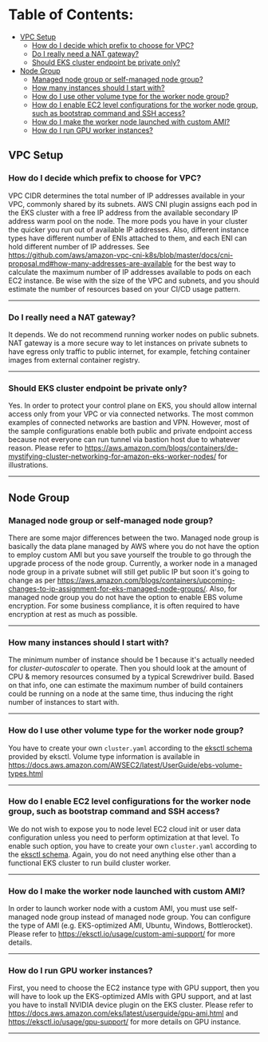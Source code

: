 # Table of Contents:
<!--- TOC BEGIN -->
* [VPC Setup](#vpc-setup)
    * [How do I decide which prefix to choose for VPC?](#how-do-i-decide-which-prefix-to-choose-for-vpc)
    * [Do I really need a NAT gateway?](#do-i-really-need-a-nat-gateway)
    * [Should EKS cluster endpoint be private only?](#should-eks-cluster-endpoint-be-private-only)
* [Node Group](#node-group)
    * [Managed node group or self-managed node group?](#managed-node-group-or-self-managed-node-group)
    * [How many instances should I start with?](#how-many-instances-should-i-start-with)
    * [How do I use other volume type for the worker node group?](#how-do-i-use-other-volume-type-for-the-worker-node-group)
    * [How do I enable EC2 level configurations for the worker node group, such as bootstrap command and SSH access?](#how-do-i-enable-ec2-level-configurations-for-the-worker-node-group-such-as-bootstrap-command-and-ssh-access)
    * [How do I make the worker node launched with custom AMI?](#how-do-i-make-the-worker-node-launched-with-custom-ami)
    * [How do I run GPU worker instances?](#how-do-i-run-gpu-worker-instances)
<!--- TOC END -->

## VPC Setup

### How do I decide which prefix to choose for VPC?

VPC CIDR determines the total number of IP addresses available in your VPC, commonly shared by its subnets. AWS CNI plugin assigns each pod in the EKS cluster with a free IP address from the available secondary IP address warm pool on the node. The more pods you have in your cluster the quicker you run out of available IP addresses. Also, different instance types have different number of ENIs attached to them, and each ENI can hold different number of IP addresses. See https://github.com/aws/amazon-vpc-cni-k8s/blob/master/docs/cni-proposal.md#how-many-addresses-are-available for the best way to calculate the maximum number of IP addresses available to pods on each EC2 instance. Be wise with the size of the VPC and subnets, and you should estimate the number of resources based on your CI/CD usage pattern.

---

### Do I really need a NAT gateway?

It depends. We do not recommend running worker nodes on public subnets. NAT gateway is a more secure way to let instances on private subnets to have egress only traffic to public internet, for example, fetching container images from external container registry.

---

### Should EKS cluster endpoint be private only?

Yes. In order to protect your control plane on EKS, you should allow internal access only from your VPC or via connected networks. The most common examples of connected networks are bastion and VPN. However, most of the sample configurations enable both public and private endpoint access because not everyone can run tunnel via bastion host due to whatever reason. Please refer to https://aws.amazon.com/blogs/containers/de-mystifying-cluster-networking-for-amazon-eks-worker-nodes/ for illustrations.

---

## Node Group

### Managed node group or self-managed node group?

There are some major differences between the two. Managed node group is basically the data plane managed by AWS where you do not have the option to employ custom AMI but you save yourself the trouble to go through the upgrade process of the node group. Currently, a worker node in a managed node group in a private subnet will still get public IP but soon it's going to change as per https://aws.amazon.com/blogs/containers/upcoming-changes-to-ip-assignment-for-eks-managed-node-groups/. Also, for managed node group you do not have the option to enable EBS volume encryption. For some business compliance, it is often required to have encryption at rest as much as possible.

---

### How many instances should I start with?

The minimum number of instance should be 1 because it's actually needed for *cluster-autoscaler* to operate. Then you should look at the amount of CPU & memory resources consumed by a typical Screwdriver build. Based on that info, one can estimate the maximum number of build containers could be running on a node at the same time, thus inducing the right number of instances to start with.

---

### How do I use other volume type for the worker node group?

You have to create your own `cluster.yaml` according to the [eksctl schema](https://eksctl.io/usage/schema/) provided by eksctl. Volume type information is available in https://docs.aws.amazon.com/AWSEC2/latest/UserGuide/ebs-volume-types.html

---

### How do I enable EC2 level configurations for the worker node group, such as bootstrap command and SSH access?

We do not wish to expose you to node level EC2 cloud init or user data configuration unless you need to perform optimization at that level. To enable such option, you have to create your own `cluster.yaml` according to the [eksctl schema](https://eksctl.io/usage/schema/). Again, you do not need anything else other than a functional EKS cluster to run build cluster worker.

---

### How do I make the worker node launched with custom AMI?

In order to launch worker node with a custom AMI, you must use self-managed node group instead of managed node group. You can configure the type of AMI (e.g. EKS-optimized AMI, Ubuntu, Windows, Bottlerocket). Please refer to https://eksctl.io/usage/custom-ami-support/ for more details.

---

### How do I run GPU worker instances?

First, you need to choose the EC2 instance type with GPU support, then you will have to look up the EKS-optimized AMIs with GPU support, and at last you have to install NVIDIA device plugin on the EKS cluster. Please refer to https://docs.aws.amazon.com/eks/latest/userguide/gpu-ami.html and https://eksctl.io/usage/gpu-support/ for more details on GPU instance.

---
